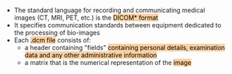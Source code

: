 - The standard language for recording and communicating medical images (CT, MRI, PET, etc.) is the <mark style="background: #FFB86CA6;">DICOM* format</mark>
- It specifies communication standards between equipment dedicated to the processing of bio-images
- Each <mark style="background: #FFB86CA6;">.dcm file</mark> consists of: 
	- a header containing "fields" <mark style="background: #FFB86CA6;">containing personal details, examination data and any other administrative information</mark> 
	- a matrix that is the numerical representation of the <mark style="background: #FFB86CA6;">image</mark>